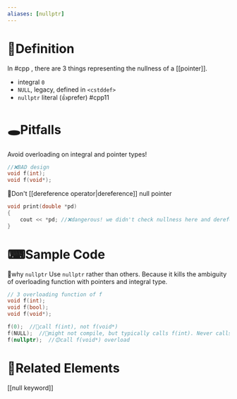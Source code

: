 ```yaml
---
aliases: [nullptr]
---
```


# 📝Definition
In #cpp  , there are 3 things representing the nullness of a [[pointer]].
- integral `0`
- `NULL`, legacy, defined in `<cstddef>`
- `nullptr` literal (👍prefer)  #cpp11

# 🕳Pitfalls
Avoid overloading on integral and pointer types!
```cpp
//❌BAD design
void f(int);
void f(void*);
```



📌Don't [[dereference operator|dereference]] null pointer
```cpp
void print(double *pd)
{
	cout << *pd; //❌dangerous! we didn't check nullness here and dereference!
}
```



# ⌨Sample Code
📌why `nullptr`
Use `nullptr` rather than others. Because it kills the ambiguity of overloading function with pointers and integral type.
```cpp
// 3 overloading function of f
void f(int);
void f(bool);
void f(void*);

f(0);  //🙁call f(int), not f(void*)
f(NULL);  //🙁might not compile, but typically calls f(int). Never calls f(void*)
f(nullptr);  //😊call f(void*) overload
```

# 🌱Related Elements
[[null keyword]]
